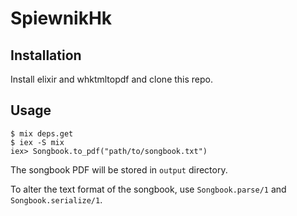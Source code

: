# SpiewnikHk

## Installation

Install elixir and whktmltopdf and clone this repo.

## Usage

```
$ mix deps.get
$ iex -S mix
iex> Songbook.to_pdf("path/to/songbook.txt")
```

The songbook PDF will be stored in `output` directory.

To alter the text format of the songbook, use `Songbook.parse/1` and `Songbook.serialize/1`.
